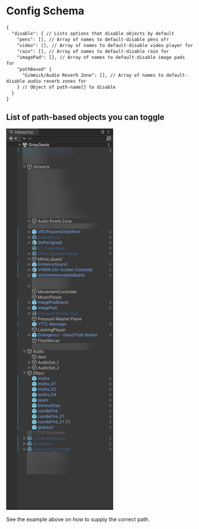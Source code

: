 # Config Schema

```jsonc
{
  "disable": { // Lists options that disable objects by default
    "pens": [], // Array of names to default-disable pens ofr
    "video": [], // Array of names to default-disable video player for
    "rain": [], // Array of names to default-disable rain for
    "imagePad": [], // Array of names to default-disable image pads for
    "pathBased" {
      "Gimmick/Audio Reverb Zone": [], // Array of names to default-disable audio reverb zones for
    } // Object of path-name[] to disable
  }
}
```

## List of path-based objects you can toggle

![Allowed Objects](image.png)

See the example above on how to supply the correct path.
